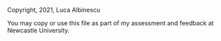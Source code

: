 Copyright, 2021, Luca Albinescu

You may copy or use this file as part of my assessment and feedback at Newcastle University.